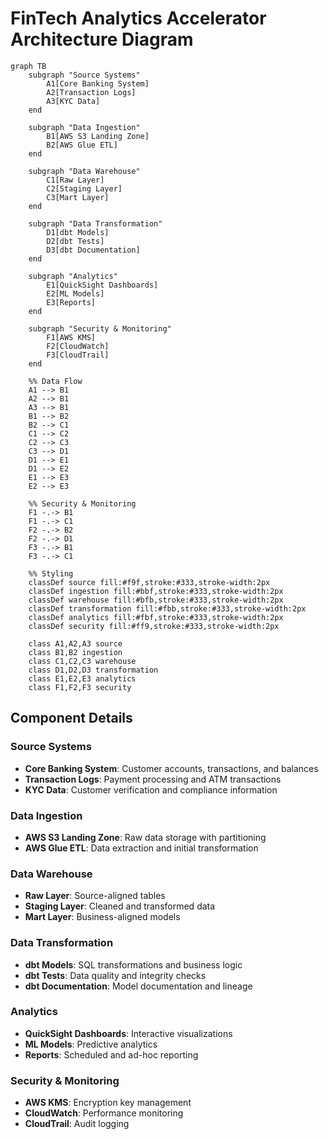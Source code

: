 # FinTech Analytics Accelerator Architecture Diagram

```mermaid
graph TB
    subgraph "Source Systems"
        A1[Core Banking System]
        A2[Transaction Logs]
        A3[KYC Data]
    end

    subgraph "Data Ingestion"
        B1[AWS S3 Landing Zone]
        B2[AWS Glue ETL]
    end

    subgraph "Data Warehouse"
        C1[Raw Layer]
        C2[Staging Layer]
        C3[Mart Layer]
    end

    subgraph "Data Transformation"
        D1[dbt Models]
        D2[dbt Tests]
        D3[dbt Documentation]
    end

    subgraph "Analytics"
        E1[QuickSight Dashboards]
        E2[ML Models]
        E3[Reports]
    end

    subgraph "Security & Monitoring"
        F1[AWS KMS]
        F2[CloudWatch]
        F3[CloudTrail]
    end

    %% Data Flow
    A1 --> B1
    A2 --> B1
    A3 --> B1
    B1 --> B2
    B2 --> C1
    C1 --> C2
    C2 --> C3
    C3 --> D1
    D1 --> E1
    D1 --> E2
    E1 --> E3
    E2 --> E3

    %% Security & Monitoring
    F1 -.-> B1
    F1 -.-> C1
    F2 -.-> B2
    F2 -.-> D1
    F3 -.-> B1
    F3 -.-> C1

    %% Styling
    classDef source fill:#f9f,stroke:#333,stroke-width:2px
    classDef ingestion fill:#bbf,stroke:#333,stroke-width:2px
    classDef warehouse fill:#bfb,stroke:#333,stroke-width:2px
    classDef transformation fill:#fbb,stroke:#333,stroke-width:2px
    classDef analytics fill:#fbf,stroke:#333,stroke-width:2px
    classDef security fill:#ff9,stroke:#333,stroke-width:2px

    class A1,A2,A3 source
    class B1,B2 ingestion
    class C1,C2,C3 warehouse
    class D1,D2,D3 transformation
    class E1,E2,E3 analytics
    class F1,F2,F3 security
```

## Component Details

### Source Systems
- **Core Banking System**: Customer accounts, transactions, and balances
- **Transaction Logs**: Payment processing and ATM transactions
- **KYC Data**: Customer verification and compliance information

### Data Ingestion
- **AWS S3 Landing Zone**: Raw data storage with partitioning
- **AWS Glue ETL**: Data extraction and initial transformation

### Data Warehouse
- **Raw Layer**: Source-aligned tables
- **Staging Layer**: Cleaned and transformed data
- **Mart Layer**: Business-aligned models

### Data Transformation
- **dbt Models**: SQL transformations and business logic
- **dbt Tests**: Data quality and integrity checks
- **dbt Documentation**: Model documentation and lineage

### Analytics
- **QuickSight Dashboards**: Interactive visualizations
- **ML Models**: Predictive analytics
- **Reports**: Scheduled and ad-hoc reporting

### Security & Monitoring
- **AWS KMS**: Encryption key management
- **CloudWatch**: Performance monitoring
- **CloudTrail**: Audit logging 